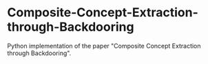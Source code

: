 # Composite-Concept-Extraction-through-Backdooring
Python implementation of the paper "Composite Concept Extraction through Backdooring". 
